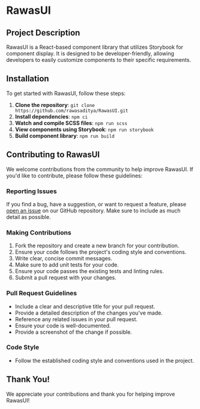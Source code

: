 # RawasUI

## Project Description

RawasUI is a React-based component library that utilizes Storybook for component display. It is designed to be developer-friendly, allowing developers to easily customize components to their specific requirements.

## Installation

To get started with RawasUI, follow these steps:

1. **Clone the repository**: `git clone https://github.com/rawasaditya/RawasUI.git`
2. **Install dependencies**: `npm ci`
3. **Watch and compile SCSS files**: `npm run scss`
4. **View components using Storybook**: `npm run storybook`
5. **Build component library**: `npm run build`

## Contributing to RawasUI

We welcome contributions from the community to help improve RawasUI. If you'd like to contribute, please follow these guidelines:

### Reporting Issues

If you find a bug, have a suggestion, or want to request a feature, please [open an issue](https://github.com/rawasaditya/RawasUI/issues) on our GitHub repository. Make sure to include as much detail as possible.

### Making Contributions

1. Fork the repository and create a new branch for your contribution.
2. Ensure your code follows the project's coding style and conventions.
3. Write clear, concise commit messages.
4. Make sure to add unit tests for your code.
5. Ensure your code passes the existing tests and linting rules.
6. Submit a pull request with your changes.

### Pull Request Guidelines

- Include a clear and descriptive title for your pull request.
- Provide a detailed description of the changes you've made.
- Reference any related issues in your pull request.
- Ensure your code is well-documented.
- Provide a screenshot of the change if possible.

### Code Style

- Follow the established coding style and conventions used in the project.

## Thank You!

We appreciate your contributions and thank you for helping improve RawasUI!
